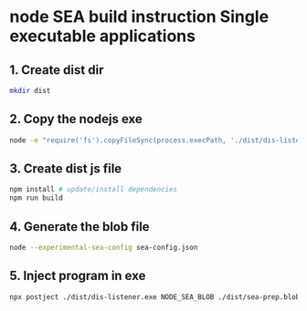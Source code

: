 # node SEA build instruction Single executable applications
## 1. Create dist dir
```sh
mkdir dist
```
## 2. Copy the nodejs exe
```sh
node -e "require('fs').copyFileSync(process.execPath, './dist/dis-listener.exe')"
```
## 3. Create dist js file
```sh
npm install # update/install dependencies
npm run build
```
## 4. Generate the blob file
```sh
node --experimental-sea-config sea-config.json
```
## 5. Inject program in exe
```sh
npx postject ./dist/dis-listener.exe NODE_SEA_BLOB ./dist/sea-prep.blob --sentinel-fuse NODE_SEA_FUSE_fce680ab2cc467b6e072b8b5df1996b2 --overwrite
```
